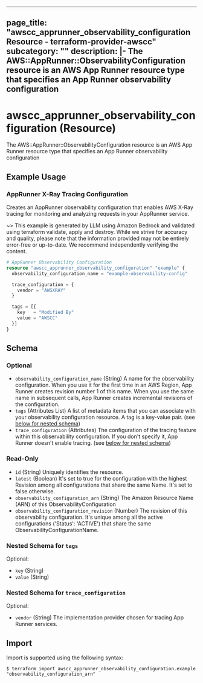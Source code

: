 
---
page_title: "awscc_apprunner_observability_configuration Resource - terraform-provider-awscc"
subcategory: ""
description: |-
  The AWS::AppRunner::ObservabilityConfiguration resource  is an AWS App Runner resource type that specifies an App Runner observability configuration
---

# awscc_apprunner_observability_configuration (Resource)

The AWS::AppRunner::ObservabilityConfiguration resource  is an AWS App Runner resource type that specifies an App Runner observability configuration

## Example Usage

### AppRunner X-Ray Tracing Configuration

Creates an AppRunner observability configuration that enables AWS X-Ray tracing for monitoring and analyzing requests in your AppRunner service.

~> This example is generated by LLM using Amazon Bedrock and validated using terraform validate, apply and destroy. While we strive for accuracy and quality, please note that the information provided may not be entirely error-free or up-to-date. We recommend independently verifying the content.

```terraform
# AppRunner Observability Configuration
resource "awscc_apprunner_observability_configuration" "example" {
  observability_configuration_name = "example-observability-config"

  trace_configuration = {
    vendor = "AWSXRAY"
  }

  tags = [{
    key   = "Modified By"
    value = "AWSCC"
  }]
}
```

<!-- schema generated by tfplugindocs -->
## Schema

### Optional

- `observability_configuration_name` (String) A name for the observability configuration. When you use it for the first time in an AWS Region, App Runner creates revision number 1 of this name. When you use the same name in subsequent calls, App Runner creates incremental revisions of the configuration.
- `tags` (Attributes List) A list of metadata items that you can associate with your observability configuration resource. A tag is a key-value pair. (see [below for nested schema](#nestedatt--tags))
- `trace_configuration` (Attributes) The configuration of the tracing feature within this observability configuration. If you don't specify it, App Runner doesn't enable tracing. (see [below for nested schema](#nestedatt--trace_configuration))

### Read-Only

- `id` (String) Uniquely identifies the resource.
- `latest` (Boolean) It's set to true for the configuration with the highest Revision among all configurations that share the same Name. It's set to false otherwise.
- `observability_configuration_arn` (String) The Amazon Resource Name (ARN) of this ObservabilityConfiguration
- `observability_configuration_revision` (Number) The revision of this observability configuration. It's unique among all the active configurations ('Status': 'ACTIVE') that share the same ObservabilityConfigurationName.

<a id="nestedatt--tags"></a>
### Nested Schema for `tags`

Optional:

- `key` (String)
- `value` (String)


<a id="nestedatt--trace_configuration"></a>
### Nested Schema for `trace_configuration`

Optional:

- `vendor` (String) The implementation provider chosen for tracing App Runner services.

## Import

Import is supported using the following syntax:

```shell
$ terraform import awscc_apprunner_observability_configuration.example "observability_configuration_arn"
```
